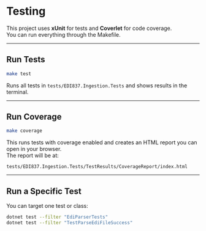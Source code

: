 # Testing

This project uses **xUnit** for tests and **Coverlet** for code coverage.  
You can run everything through the Makefile.

---

## Run Tests

```bash
make test
```

Runs all tests in `tests/EDI837.Ingestion.Tests` and shows results in the terminal.

---

## Run Coverage

```bash
make coverage
```

This runs tests with coverage enabled and creates an HTML report you can open in your browser.  
The report will be at:

```
tests/EDI837.Ingestion.Tests/TestResults/CoverageReport/index.html
```

---

## Run a Specific Test

You can target one test or class:

```bash
dotnet test --filter "EdiParserTests"
dotnet test --filter "TestParseEdiFileSuccess"
```
